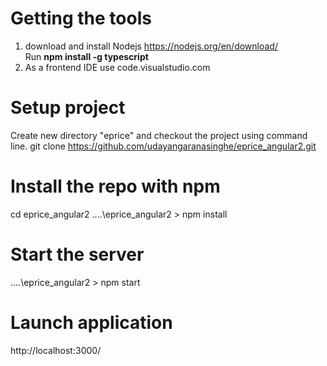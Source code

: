 # Getting the tools
 1. download and install Nodejs https://nodejs.org/en/download/ <br>
    Run <b>npm install -g typescript </b>
 2. As a frontend IDE use code.visualstudio.com

# Setup project
 Create new directory "eprice" and checkout the project using command line. 
 git clone https://github.com/udayangaranasinghe/eprice_angular2.git

# Install the repo with npm
 cd eprice_angular2
 ....\eprice_angular2 > npm install 
 
# Start the server
....\eprice_angular2 > npm start 

# Launch application
http://localhost:3000/



